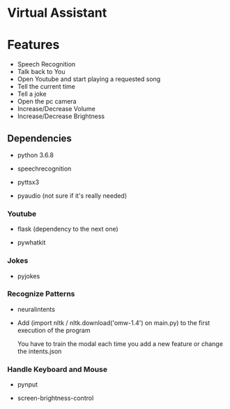 # Virtual Assistant

# Features

- Speech Recognition
- Talk back to You
- Open Youtube and start playing a requested song 
- Tell the current time
- Tell a joke
- Open the pc camera
- Increase/Decrease Volume
- Increase/Decrease Brightness


## Dependencies

- python 3.6.8

- speechrecognition

- pyttsx3

- pyaudio (not sure if it's really needed)

### Youtube

- flask (dependency to the next one)

- pywhatkit

### Jokes

- pyjokes

### Recognize Patterns

- neuralintents

- Add (import nltk / nltk.download('omw-1.4') on main.py) to the first execution of the program

    You have to train the modal each time you add a new feature or change the intents.json


### Handle Keyboard and Mouse

- pynput

- screen-brightness-control


